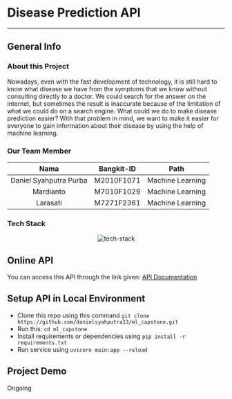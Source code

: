 # Disease Prediction API
---

## General Info

### About this Project
Nowadays, even with the fast development of technology, it is still hard to know what disease we have from the symptoms that we know without consulting directly to a doctor. We could search for the answer on the internet, but sometimes the result is inaccurate because of the limitation of what we could do on a search engine. What could we do to make disease prediction easier? With that problem in mind, we want to make it easier for everyone to gain information about their disease by using the help of machine learning. 

### Our Team Member
<center>

|          Nama         | Bangkit-ID |       Path       |
|:---------------------:|:----------:|:----------------:|
|  Daniel Syahputra Purba  |  M2010F1071  | Machine Learning |
|   Mardianto  |  M7010F1029  | Machine Learning |
|    Larasati   |  M7271F2361  | Machine Learning |

</center>

  
### Tech Stack
<p align="center">
  <img align="center" src="https://i.ibb.co/f0k1VN5/README-1.png" alt="tech-stack"/>
</p>



## Online API
You can access this API through the link given: [API Documentation](https://ml.matthewbd.my.id/docs)

## Setup API in Local Environment
- Clone this repo using this command `git clone https://github.com/danielsyahputra13/ml_capstone.git`
- Run this: `cd ml_capstone`
- Install requirements or dependencies using `pip install -r requirements.txt`
- Run service using `uvicorn main:app --reload`

## Project Demo
Ongoing
